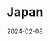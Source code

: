 ---
title: Japan
date: "2024-02-08" # album date, used for sorting (newest first).
description: Bird from Kakegawa Kachoen
featured_image: "img/IMG_2848_Crop.jpeg" # (No need if use feature.jpg)
weight: 1 #  can be used to adjust sort order.
sort_by: Name # Exif.Date
sort_order: desc
---